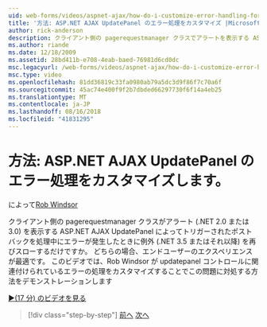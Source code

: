 ```yaml
---
uid: web-forms/videos/aspnet-ajax/how-do-i-customize-error-handling-for-the-aspnet-ajax-updatepanel
title: '方法: ASP.NET AJAX UpdatePanel のエラー処理をカスタマイズ |Microsoft Docs'
author: rick-anderson
description: クライアント側の pagerequestmanager クラスでアラートを表示する ASP.NET AJAX UpdatePanel によってトリガーされたポストバックを処理中にエラーが発生したとき (. NE...
ms.author: riande
ms.date: 12/18/2009
ms.assetid: 28bd411b-e708-4eab-baed-76981d6cd0dc
msc.legacyurl: /web-forms/videos/aspnet-ajax/how-do-i-customize-error-handling-for-the-aspnet-ajax-updatepanel
msc.type: video
ms.openlocfilehash: 81dd36819c33fa0980ab79a5dc3d9f86f7c70a6f
ms.sourcegitcommit: 45ac74e400f9f2b7dbded66297730f6f14a4eb25
ms.translationtype: MT
ms.contentlocale: ja-JP
ms.lasthandoff: 08/16/2018
ms.locfileid: "41831295"
---
```

<a name="how-do-i-customize-error-handling-for-the-aspnet-ajax-updatepanel"></a>方法: ASP.NET AJAX UpdatePanel のエラー処理をカスタマイズします。
====================
によって[Rob Windsor](https://twitter.com/robwindsor)

クライアント側の pagerequestmanager クラスがアラート (.NET 2.0 または 3.0) を表示する ASP.NET AJAX UpdatePanel によってトリガーされたポストバックを処理中にエラーが発生したときに例外 (.NET 3.5 またはそれ以降) を再びスローするだけですか。 どちらの場合、エンドユーザーのエクスペリエンスが最適です。 このビデオでは、Rob Windsor が updatepanel コントロールに関連付けられているエラーの処理をカスタマイズすることでこの問題に対処する方法をデモンストレーションします

[&#9654;(17 分) のビデオを見る](https://channel9.msdn.com/Blogs/ASP-NET-Site-Videos/how-do-i-customize-error-handling-for-the-aspnet-ajax-updatepanel)

> [!div class="step-by-step"]
> [前へ](set-up-your-development-environment-for-aspnet-20.md)
> [次へ](how-do-i-use-aspnet-ajax-client-templates.md)
